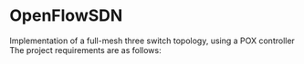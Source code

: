 # OpenFlowSDN
Implementation of a full-mesh three switch topology, using a POX controller
The project requirements are as follows:
